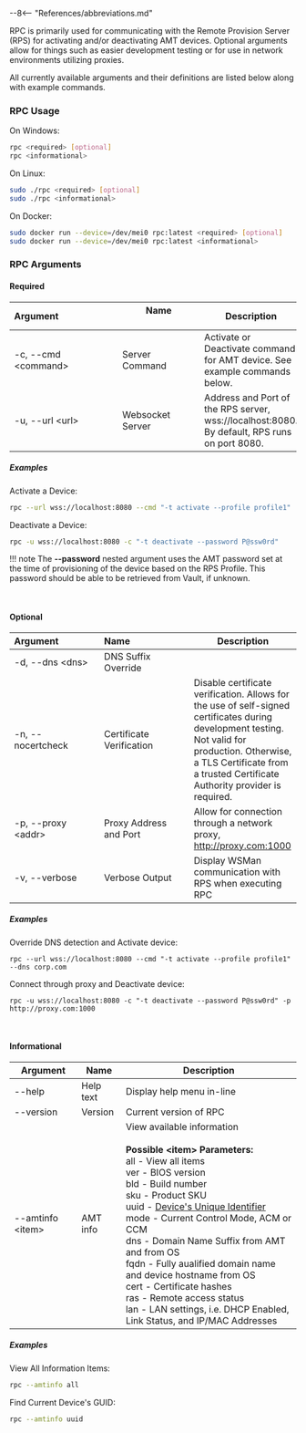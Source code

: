 --8<-- "References/abbreviations.md"

RPC is primarily used for communicating with the Remote Provision Server (RPS) for activating and/or deactivating AMT devices. Optional arguments allow for things such as easier development testing or for use in network environments utilizing proxies.

All currently available arguments and their definitions are listed below along with example commands. 

### RPC Usage
On Windows:
``` bash
rpc <required> [optional]
rpc <informational>
```

On Linux:
``` bash
sudo ./rpc <required> [optional]
sudo ./rpc <informational>
```

On Docker:
``` bash
sudo docker run --device=/dev/mei0 rpc:latest <required> [optional]
sudo docker run --device=/dev/mei0 rpc:latest <informational>
```
### RPC Arguments

#### Required

| Argument&emsp;&emsp;&emsp;&emsp;&emsp;&emsp; | Name &emsp;&emsp;&emsp;&emsp;&emsp;&emsp;&emsp;&emsp; | Description |
| -------------------------- | ---------------------- | ----------- |
| -c, --cmd &lt;command&gt;  | Server Command         | Activate or Deactivate command for AMT device. See example commands below. |
| -u, --url &lt;url&gt;      | Websocket Server       | Address and Port of the RPS server, wss://localhost:8080. By default, RPS runs on port 8080. |

##### Examples
Activate a Device:
``` bash
rpc --url wss://localhost:8080 --cmd "-t activate --profile profile1"
```

Deactivate a Device:
``` bash
rpc -u wss://localhost:8080 -c "-t deactivate --password P@ssw0rd"
```

!!! note
	The **--password** nested argument uses the AMT password set at the time of provisioning of the device based on the RPS Profile. This password should be able to be retrieved from Vault, if unknown.


<br>

#### Optional <a name="optional"></a>

| Argument&emsp;&emsp;&emsp;&emsp; | Name&emsp;&emsp;&emsp;&emsp;&emsp;&emsp;   | Description |
| -------------------------- | ------------------------ | ----------- |
| -d, --dns &lt;dns&gt;      | DNS Suffix Override      | |
| -n, --nocertcheck          | Certificate Verification | Disable certificate verification. Allows for the use of self-signed certificates during development testing. Not valid for production. Otherwise, a TLS Certificate from a trusted Certificate Authority provider is required. |
| -p, --proxy &lt;addr&gt;   | Proxy Address and Port   | Allow for connection through a network proxy, http://proxy.com:1000 |
| -v, --verbose              | Verbose Output           | Display WSMan communication with RPS when executing RPC |

##### Examples

Override DNS detection and Activate device:
```
rpc --url wss://localhost:8080 --cmd "-t activate --profile profile1" --dns corp.com
```

Connect through proxy and Deactivate device:
```
rpc -u wss://localhost:8080 -c "-t deactivate --password P@ssw0rd" -p http://proxy.com:1000
```


<br>

#### Informational

| Argument                   | Name                   | Description |
| -------------------------- | ---------------------- | ----------- |
| --help                     | Help text              | Display help menu in-line |
| --version                  | Version                | Current version of RPC |
| --amtinfo &lt;item&gt;     | AMT info               | View available information<br><br>**Possible &lt;item&gt; Parameters:**<br>all - View all items<br>ver - BIOS version<br>bld - Build number<br>sku - Product SKU<br>uuid - [Device's Unique Identifier](../../Topics/guids.md)<br>mode - Current Control Mode, ACM or CCM<br>dns - Domain Name Suffix from AMT and from OS<br>fqdn - Fully aualified domain name and device hostname from OS<br>cert - Certificate hashes<br>ras - Remote access status<br>lan - LAN settings, i.e. DHCP Enabled, Link Status, and IP/MAC Addresses     |

##### Examples

View All Information Items:
``` bash
rpc --amtinfo all
```

Find Current Device's GUID:
``` bash
rpc --amtinfo uuid
```